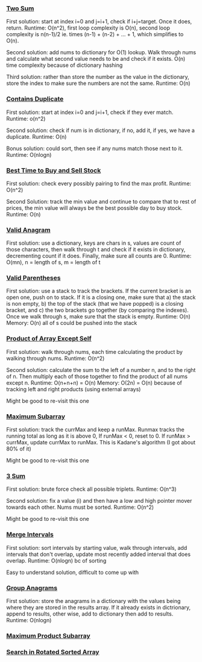 ### [Two Sum](https://leetcode.com/problems/two-sum/)
First solution: start at index i=0 and j=i+1, check if i+j=target. Once it does, return. Runtime: O(n^2), first loop complexity is O(n), second loop complexity is n(n-1)/2 ie. times (n-1) + (n-2) + ... + 1, which simplifies to O(n).

Second solution: add nums to dictionary for O(1) lookup. Walk through nums and calculate what second value needs to be and check if it exists. O(n) time complexity because of dictionary hashing

Third solution: rather than store the number as the value in the dictionary, store the index to make sure the numbers are not the same. Runtime: O(n)

### [Contains Duplicate](https://leetcode.com/problems/contains-duplicate/)
First solution: start at index i=0 and j=i+1, check if they ever match. Runtime: o(n^2)

Second solution: check if num is in dictionary, if no, add it, if yes, we have a duplicate. Runtime: O(n)

Bonus solution: could sort, then see if any nums match those next to it. Runtime: O(nlogn)

### [Best Time to Buy and Sell Stock](https://leetcode.com/problems/best-time-to-buy-and-sell-stock/submissions/)
First solution: check every possibly pairing to find the max profit. Runtime: O(n^2)

Second Solution: track the min value and continue to compare that to rest of prices, the min value will always be the best possible day to buy stock. Runtime: O(n)

### [Valid Anagram](https://leetcode.com/problems/valid-anagram/)
First solution: use a dictionary, keys are chars in s, values are count of those characters, then walk through t and check if it exists in dictionary, decrementing count if it does. Finally, make sure all counts are 0. Runtime: O(mn), n = length of s, m = length of t

### [Valid Parentheses](https://leetcode.com/problems/valid-parentheses/submissions/)
First solution: use a stack to track the brackets. If the current bracket is an open one, push on to stack. If it is a closing one, make sure that a) the stack is non empty, b) the top of the stack (that we have popped) is a closing bracket, and c) the two brackets go together (by comparing the indexes). Once we walk through s, make sure that the stack is empty. Runtime: O(n) Memory: O(n) all of s could be pushed into the stack

### [Product of Array Except Self](https://leetcode.com/problems/product-of-array-except-self/submissions/)
First solution: walk through nums, each time calculating the product by walking through nums. Runtime: O(n^2)

Second solution: calculate the sum to the left of a number n, and to the right of n. Then multiply each of those together to find the product of all nums except n. Runtime: O(n+n+n) = O(n) Memory: O(2n) = O(n) because of tracking left and right products (using external arrays)

Might be good to re-visit this one

### [Maximum Subarray](https://leetcode.com/problems/maximum-subarray/submissions/)
First solution: track the currMax and keep a runMax. Runmax tracks the running total as long as it is above 0, If runMax < 0, reset to 0. If runMax > currMax, update currMax to runMax. This is Kadane's algorithm (I got about 80% of it)

Might be good to re-visit this one

### [3 Sum](https://leetcode.com/problems/3sum/submissions/)
First solution: brute force check all possible triplets. Runtime: O(n^3)

Second solution: fix a value (i) and then have a low and high pointer mover towards each other. Nums must be sorted. Runtime: O(n^2)

Might be good to re-visit this one

### [Merge Intervals](https://leetcode.com/problems/merge-intervals/submissions/)
First solution: sort intervals by starting value, walk through intervals, add intervals that don't overlap, update most recently added interval that does overlap. Runtime: O(nlogn) bc of sorting

Easy to understand solution, difficult to come up with

### [Group Anagrams](https://leetcode.com/problems/group-anagrams/submissions/)
First solution: store the anagrams in a dictionary with the values being where they are stored in the results array. If it already exists in dictrionary, append to results, other wise, add to dictionary then add to results. Runtime: O(nlogn)

### [Maximum Product Subarray]()
### [Search in Rotated Sorted Array]()